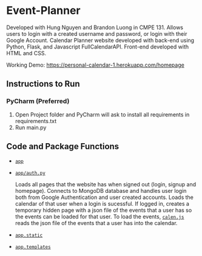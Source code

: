 # Event-Planner
Developed with Hung Nguyen and Brandon Luong in CMPE 131. Allows users to login with a created username and password, or login with their Google Account.
Calendar Planner website developed with back-end using Python, Flask, and Javascript FullCalendarAPI. Front-end developed with HTML and CSS. 

Working Demo: https://personal-calendar-1.herokuapp.com/homepage

## Instructions to Run

### PyCharm (Preferred) 
1. Open Project folder and PyCharm will ask to install all requirements in requirements.txt 
1. Run main.py

## Code and Package Functions 
- [`app`](TaskManagementProject/app)
- [`app/auth.py`](TaskManagementProject/app/auth.py)

    Loads all pages that the website has when signed out (login, signup and homepage). Connects to MongoDB database and handles user login both from Google Authentication and user     created accounts. Loads the calendar of that user when a login is sucessful. If logged in, creates a temporary hidden page with a json file of the events that a user has so       the events can be loaded for that user. To load the events, [`calen.js`](TaskManagementProject/app/static/js/calen.js) reads the json file of the events that a user has into     the calendar. 

- [`app.static`](TaskManagementProject/app/static)

- [`app.templates`](TaskManagementProject/app/templates)
